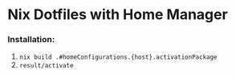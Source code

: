 # Nix Dotfiles with Home Manager

### Installation:
1. `nix build .#homeConfigurations.{host}.activationPackage`
2. `result/activate`
